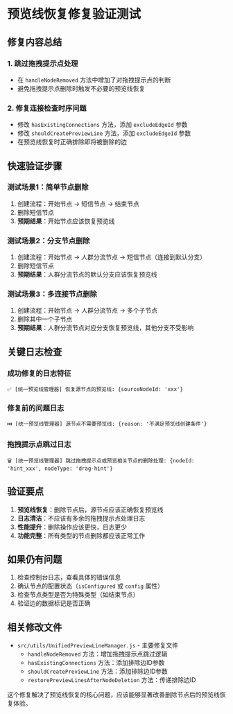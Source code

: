 # 预览线恢复修复验证测试

## 修复内容总结

### 1. 跳过拖拽提示点处理
- 在 `handleNodeRemoved` 方法中增加了对拖拽提示点的判断
- 避免拖拽提示点删除时触发不必要的预览线恢复

### 2. 修复连接检查时序问题
- 修改 `hasExistingConnections` 方法，添加 `excludeEdgeId` 参数
- 修改 `shouldCreatePreviewLine` 方法，添加 `excludeEdgeId` 参数  
- 在预览线恢复时正确排除即将被删除的边

## 快速验证步骤

### 测试场景1：简单节点删除
1. 创建流程：开始节点 → 短信节点 → 结束节点
2. 删除短信节点
3. **预期结果**：开始节点应该恢复预览线

### 测试场景2：分支节点删除
1. 创建流程：开始节点 → 人群分流节点 → 短信节点（连接到默认分支）
2. 删除短信节点
3. **预期结果**：人群分流节点的默认分支应该恢复预览线

### 测试场景3：多连接节点删除
1. 创建流程：开始节点 → 人群分流节点 → 多个子节点
2. 删除其中一个子节点
3. **预期结果**：人群分流节点对应分支恢复预览线，其他分支不受影响

## 关键日志检查

### 成功修复的日志特征
```
✅ [统一预览线管理器] 恢复源节点的预览线: {sourceNodeId: 'xxx'}
```

### 修复前的问题日志
```
⏭️ [统一预览线管理器] 源节点不需要预览线: {reason: '不满足预览线创建条件'}
```

### 拖拽提示点跳过日志
```
🗑️ [统一预览线管理器] 跳过拖拽提示点或预览相关节点的删除处理: {nodeId: 'hint_xxx', nodeType: 'drag-hint'}
```

## 验证要点

1. **预览线恢复**：删除节点后，源节点应该正确恢复预览线
2. **日志清洁**：不应该有多余的拖拽提示点处理日志
3. **性能提升**：删除操作应该更快，日志更少
4. **功能完整**：所有类型的节点删除都应该正常工作

## 如果仍有问题

1. 检查控制台日志，查看具体的错误信息
2. 确认节点的配置状态（`isConfigured` 或 `config` 属性）
3. 检查节点类型是否为特殊类型（如结束节点）
4. 验证边的数据标记是否正确

## 相关修改文件

- `src/utils/UnifiedPreviewLineManager.js` - 主要修复文件
  - `handleNodeRemoved` 方法：增加拖拽提示点跳过逻辑
  - `hasExistingConnections` 方法：添加排除边ID参数
  - `shouldCreatePreviewLine` 方法：添加排除边ID参数
  - `restorePreviewLinesAfterNodeDeletion` 方法：传递排除边ID

这个修复解决了预览线恢复的核心问题，应该能够显著改善删除节点后的预览线恢复体验。
